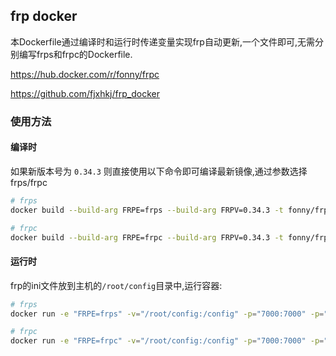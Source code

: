 ## frp docker

本Dockerfile通过编译时和运行时传递变量实现frp自动更新,一个文件即可,无需分别编写frps和frpc的Dockerfile.

<https://hub.docker.com/r/fonny/frpc>

<https://github.com/fjxhkj/frp_docker>

### 使用方法

#### 编译时

如果新版本号为 `0.34.3` 则直接使用以下命令即可编译最新镜像,通过参数选择 frps/frpc

```bash
# frps
docker build --build-arg FRPE=frps --build-arg FRPV=0.34.3 -t fonny/frp .

# frpc
docker build --build-arg FRPE=frpc --build-arg FRPV=0.34.3 -t fonny/frp .
```

#### 运行时

frp的ini文件放到主机的`/root/config`目录中,运行容器:

```bash
# frps
docker run -e "FRPE=frps" -v="/root/config:/config" -p="7000:7000" -p="80:80" fonny/frp

# frpc
docker run -e "FRPE=frpc" -v="/root/config:/config" -p="7000:7000" -p="80:80" fonny/frp
```
